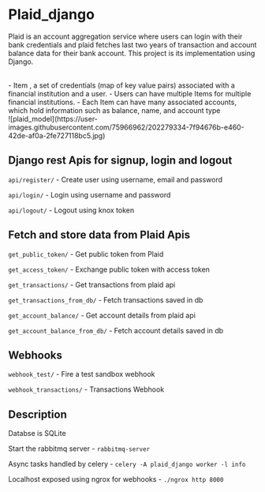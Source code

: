 # Plaid_django

Plaid​ is an account aggregation service where users can login with their bank credentials and plaid fetches last two years of transaction and account balance data for their bank account. This project is its implementation using Django.

<br>
- Item​ , a set of credentials (map of key value pairs) associated with a financial institution and a user.
- Users can have multiple Items for multiple financial institutions.
- Each ​Item​ can have many associated accounts, which hold information such as balance, name, and account type
<br>
![plaid_model](https://user-images.githubusercontent.com/75966962/202279334-7f94676b-e460-42de-af0a-2fe727118bc5.jpg)

## Django rest Apis for signup, login and logout

`api/register/` - Create user using username, email and password

`api/login/` - Login using username and password

`api/logout/` - Logout using knox token


## Fetch and store data from Plaid Apis

`get_public_token/` - Get public token from Plaid

`get_access_token/` - Exchange public token with access token

`get_transactions/` - Get transactions from plaid api

`get_transactions_from_db/` - Fetch transactions saved in db

`get_account_balance/` - Get account details from plaid api

`get_account_balance_from_db/` - Fetch account details saved in db


## Webhooks
    
`webhook_test/` - Fire a test sandbox webhook 

`webhook_transactions/` - Transactions Webhook 


## Description

Databse is SQLite

Start the rabbitmq server - `rabbitmq-server`

Async tasks handled by celery - `celery -A plaid_django worker -l info`

Localhost exposed using ngrox for webhooks - `./ngrox http 8000`
